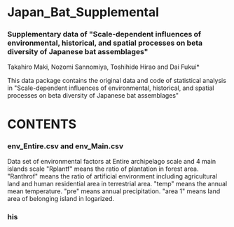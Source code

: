 # Japan_Bat_Supplemental
### Supplementary data of "Scale-dependent influences of environmental, historical, and spatial processes on beta diversity of Japanese bat assemblages"
Takahiro Maki, Nozomi Sannomiya, Toshihide Hirao and Dai Fukui*

This data package contains the original data and code of statistical analysis in "Scale-dependent influences of environmental, historical, and spatial processes on beta diversity of Japanese bat assemblages"

# CONTENTS
### env_Entire.csv and env_Main.csv
Data set of environmental factors at Entire archipelago scale and 4 main islands scale
"Rplantf" means the ratio of plantation in forest area.
"Ranthrof" means the ratio of artificial environment including agricultural land and human residential area in terrestrial area.
"temp" means the annual mean temperature.
"pre" means annual precipitation.
"area 1" means land area of belonging island in logarized.

### his
